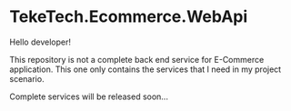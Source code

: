 # TekeTech.Ecommerce.WebApi

Hello developer! 

This repository is not a complete back end service for E-Commerce application. This one only contains the services that I need in my project scenario. 

Complete services will be released soon...
